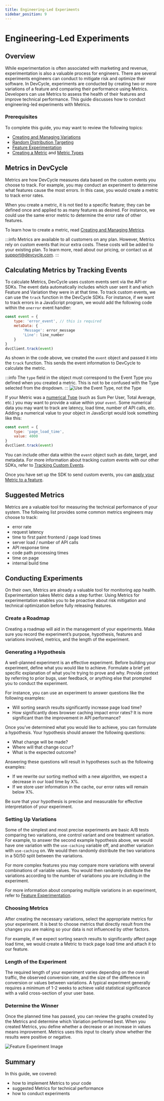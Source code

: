 ```yaml
---
title: Engineering-Led Experiments
sidebar_position: 9
---
```

# Engineering-Led Experiments

## Overview

While experimentation is often associated with marketing and revenue, experimentation is also a valuable process for engineers. There are several experiments engineers can conduct to mitigate risk and optimize their software. In DevCycle, experiments are conducted by creating two or more variations of a feature and comparing their performance using Metrics. Developers can use Metrics to assess the health of their features and improve technical performance. This guide discusses how to conduct engineering-led experiments with Metrics.

### Prerequisites

To complete this guide, you may want to review the following topics:

- [Creating and Managing Variations](https://docs.devcycle.com/docs/home/feature-management/features-and-variables/creating-variables-and-variations#creating-and-using-variations-in-a-feature)
- [Random Distribution Targeting](https://docs.devcycle.com/docs/home/feature-management/features-and-variables/targeting-users#serving-a-random-variation-experimentation--random-distribution)
- [Feature Experimentation](https://docs.devcycle.com/docs/home/feature-management/features-and-variables/metrics-and-analysis/feature-experimentation)
- [Creating a Metric](https://docs.devcycle.com/docs/home/feature-management/features-and-variables/metrics-and-analysis/creating-and-managing-metrics) and [Metric Types](https://docs.devcycle.com/docs/home/feature-management/features-and-variables/metrics-and-analysis/creating-and-managing-metrics#types)

## Metrics in DevCycle

Metrics are how DevCycle measures data based on the custom events you choose to track. For example, you may conduct an experiment to determine what features cause the most errors. In this case, you would create a metric to track error rates.

When you create a metric, it is not tied to a specific feature; they can be defined once and applied to as many features as desired. For instance, we could use the same error metric to determine the error rate of other features.  

To learn how to create a metric, read [Creating and Managing Metrics](https://docs.devcycle.com/docs/home/feature-management/features-and-variables/metrics-and-analysis/creating-and-managing-metrics#creating-a-metric).

:::info
Metrics are available to all customers on any plan. However, Metrics rely on custom events that incur extra costs. These costs will be added to your existing plan. To learn more, read about our pricing, or contact us at support@devcycle.com.
:::

## Calculating Metrics by Tracking Events

To calculate Metrics, DevCycle uses custom events sent via the API or SDKs. The event data automatically includes which user sent it and which Feature and Variation they were in at that time. To track custom events, we can use the `track` function in the DevCycle SDKs. For instance, if we want to track errors in a JavaScript program, we would add the following code within the `onerror` event handler:

```jsx
const event = {
	type: 'error_event', // this is required
	metaData: {
		'Message': error_message
		'Line': line_number
	}
}
dvcClient.track(event)
```

As shown in the code above, we created the `event` object and passed it into the `track` function. This sends the event information to DevCycle to calculate the metric.

:::info
The `type` field in the object must correspond to the Event Type you defined when you created a metric. This is not to be confused with the Type selected from the dropdown.
:::
![Use the Event Type, not the Type](/august-2022-event-type-not-metric-type.png)

If your Metric was a [numerical Type](https://docs.devcycle.com/docs/home/feature-management/features-and-variables/metrics-and-analysis/creating-and-managing-metrics#types) (such as Sum Per User, Total Average, etc.) you may want to provide a value within your `event`. Some numerical data you may want to track are latency, load time, number of API calls, etc. Adding a numerical value to your object in JavaScript would look something like this: 

```jsx
const event = {
	type: 'page_load_time',
	value: 4000
}
dvcClient.track(event)
```

You can include other data within the `event` object such as date, target, and metadata. For more information about tracking custom events with our other SDKs, refer to [Tracking Custom Events](https://docs.devcycle.com/docs/sdk/features/track).

Once you have set up the SDK to send custom events, you can [apply your Metric to a feature](https://docs.devcycle.com/docs/home/feature-management/features-and-variables/metrics-and-analysis/creating-and-managing-metrics#attaching-metrics-to-features). 

## Suggested Metrics

Metrics are a valuable tool for measuring the technical performance of your system. The following list provides some common metrics engineers may choose to track:

- error rate
- request latency
- time to first paint frontend / page load times
- server load / number of API calls
- API response time
- code path processing times
- time on page
- internal build time

## Conducting Experiments

On their own, Metrics are already a valuable tool for monitoring app health. Experimentation takes Metric data a step further. Using Metrics for experimentation enables you to be proactive about risk mitigation and technical optimization before fully releasing features. 

### Create a Roadmap

Creating a roadmap will aid in the management of your experiments. Make sure you record the experiment’s purpose, hypothesis, features and variations involved, metrics, and the length of the experiment. 

### Generating a Hypothesis

A well-planned experiment is an effective experiment. Before building your experiment, define what you would like to achieve. Formulate a brief yet specific explanation of what you’re trying to prove and why. Provide context by referring to prior bugs, user feedback, or anything else that prompted you to conduct the experiment. 

For instance, you can use an experiment to answer questions like the following examples:

- Will sorting search results significantly increase page load time?
- How significantly does browser caching impact error rates? It is more significant than the improvement in API performance?

Once you’ve determined what you would like to achieve, you can formulate a hypothesis. Your hypothesis should answer the following questions:

- What change will be made?
- Where will that change occur?
- What is the expected outcome?

Answering these questions will result in hypotheses such as the following examples:

- If we rewrite our sorting method with a new algorithm, we expect a decrease in our load time by X%.
- If we store user information in the cache, our error rates will remain below X%.

Be sure that your hypothesis is precise and measurable for effective interpretation of your experiment.

### Setting Up Variations

Some of the simplest and most precise experiments are basic A/B tests comparing two variations, one control variant and one treatment variation. For example, to answer the second example hypothesis above, we would have one variation with the `use-caching` variable off, and another variation with `use-caching` on. We would then randomly distribute the two variations in a 50/50 split between the variations. 

For more complex features you may compare more variations with several combinations of variable values. You would then randomly distribute the variations according to the number of variations you are including in the experiment. 

For more information about comparing multiple variations in an experiment, refer to [Feature Experimentation](https://docs.devcycle.com/docs/home/feature-management/features-and-variables/metrics-and-analysis/feature-experimentation#comparing-multiple-variations).

### Choosing Metrics

After creating the necessary variations, select the appropriate metrics for your experiment. It is best to choose metrics that directly result from the changes you are making so your data is not influenced by other factors. 

For example, if we expect sorting search results to significantly affect page load time, we would create a Metric to track page load time and attach it to our feature. 

### Length of the Experiment

The required length of your experiment varies depending on the overall traffic, the observed conversion rate, and the size of the difference in conversion or values between variations. A typical experiment generally requires a minimum of 1-2 weeks to achieve valid statistical significance with a valid cross-section of your user base. 

### Determine the Winner

Once the planned time has passed, you can review the graphs created by the Metrics and determine which Variation performed best. When you created Metrics, you define whether a decrease or an increase in values means improvement. Metrics uses this input to clearly show whether the results were positive or negative. 

![Feature Experiment Image](/feature-experiment-full.png)

## Summary

In this guide, we covered:

- how to implement Metrics to your code
- suggested Metrics for technical performance
- how to conduct experiments